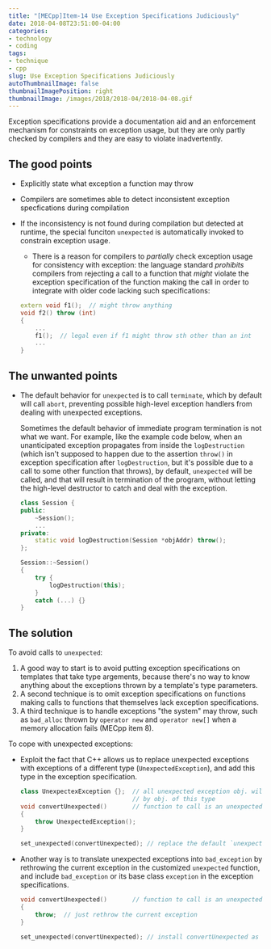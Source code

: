 ```yaml
---
title: "[MECpp]Item-14 Use Exception Specifications Judiciously"
date: 2018-04-08T23:51:00-04:00
categories:
- technology
- coding
tags:
- technique
- cpp
slug: Use Exception Specifications Judiciously
autoThumbnailImage: false
thumbnailImagePosition: right
thumbnailImage: /images/2018/2018-04/2018-04-08.gif
---
```


Exception specifications provide a documentation aid and an enforcement mechanism for constraints on exception usage, but they are only partly checked by compilers and they are easy to violate inadvertently.
<!--more-->

## The good points

* Explicitly state what exception a function may throw  

* Compilers are sometimes able to detect inconsistent exception specfications during compilation  

* If the inconsistency is not found during compilation but detected at runtime, the special funciton `unexpected` is automatically invoked to constrain exception usage.  

    - There is a reason for compilers to _partially_ check exception usage for consistency with exception: the language standard _prohibits_ compilers from rejecting a call to a function that _might_ violate the exception specification of the function making the call in order to integrate with older code lacking such specifications:

    ```cpp
    extern void f1();  // might throw anything
    void f2() throw (int)
    {
        ...
        f1();  // legal even if f1 might throw sth other than an int
        ...
    }
    ```

## The unwanted points

* The default behavior for `unexpected` is to call `terminate`, which by default will call `abort`, preventing possible high-level exception handlers from dealing with unexpected exceptions.
    
    Sometimes the default behavior of immediate program termination is not what we want. For example, like the example code below, when an unanticipated exception propagates from inside the `logDestruction` (which isn't supposed to happen due to the assertion `throw()` in exception specification after `logDestruction`, but it's possible due to a call to some other function that throws), by default, `unexpected` will be called, and that will result in termination of the program, without letting the high-level destructor to catch and deal with the exception.

    ```cpp
    class Session {
    public:
        ~Session();
        ...
    private:
        static void logDestruction(Session *objAddr) throw();
    };

    Session::~Session()
    {
        try {
            logDestruction(this);
        }
        catch (...) {}
    }
    ```

## The solution

To avoid calls to `unexpected`:

1. A good way to start is to avoid putting exception specifications on templates that take type argements, because there's no way to know anything about the exceptions thrown by a template's type parameters.
2. A second technique is to omit exception specifications on functions making calls to functions that themselves lack exception specifications.
3. A third technique is to handle exceptions "the system" may throw, such as `bad_alloc` thrown by `operator new` and `operator new[]` when a memory allocation fails (MECpp item 8).

To cope with unexpected exceptions:

* Exploit the fact that C++ allows us to replace unexpected exceptions with exceptions of a different type (`UnexpectedException`), and add this type in the exception specification.

    ```cpp
    class UnexpectexException {};  // all unexpected exception obj. will be replaces
                                   // by obj. of this type
    void convertUnexpected()       // function to call is an unexpected exception is thrown
    {
        throw UnexpectedException();
    }

    set_unexpected(convertUnexpected); // replace the default `unexpected` function with `convertUnexpected`
    ```

* Another way is to translate unexpected exceptions into `bad_exception` by rethrowing the current exception in the customized `unexpected` function, and include `bad_exception` or its base class `exception` in the exception specifications.

    ```cpp
    void convertUnexpected()       // function to call is an unexpected exception is thrown
    {
        throw;  // just rethrow the current exception
    }

    set_unexpected(convertUnexpected); // install convertUnexpected as the unexpected replacement
    ```


